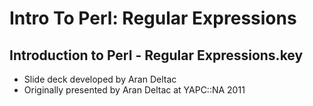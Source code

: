 Intro To Perl: Regular Expressions
==================================

Introduction to Perl - Regular Expressions.key
----------------------------------------------

* Slide deck developed by Aran Deltac
* Originally presented by Aran Deltac at YAPC::NA 2011

